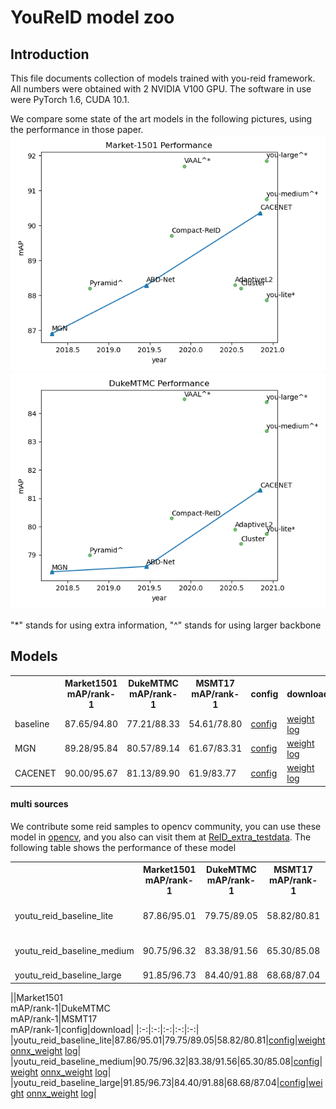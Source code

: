 # YouReID model zoo 

## Introduction

This file documents collection of models trained with you-reid framework. All numbers were obtained with 2 NVIDIA V100 GPU. The software in use were PyTorch 1.6, CUDA 10.1.

We compare some state of the art models in the following pictures, using the performance in those paper.
![image](zoo/market1501_performance.png) ![image](zoo/duke_performance.png)

"*" stands for using extra information, "^" stands for using larger backbone

## Models
<table>
    <tr>
        <th></th><th>Market1501<br>mAP/rank-1</th><th>DukeMTMC<br>mAP/rank-1</th><th>MSMT17<br>mAP/rank-1</th><th>config</th><th>download</th>
    </tr>
    <tr>
        <td>baseline</td><td>87.65/94.80</td><td>77.21/88.33</td><td>54.61/78.80</td><td><a href="../example/baseline/baseline_dist_bn.yaml">config</a></td><td><a href="">weight</a> <a href="">log</a></td>
    </tr>
    <tr>
        <td>MGN</td><td>89.28/95.84</td><td>80.57/89.14</td><td>61.67/83.31</td><td><a href="../example/mgn/mgn.yaml">config</a></td><td><a href="">weight</a> <a href="">log</a></td>
    </tr>
    <tr>
        <td>CACENET</td><td>90.00/95.67</td><td>81.13/89.90</td><td>61.9/83.77</td><td><a href="../example/cacenet/cacenet.yaml">config</a></td><td><a href="">weight</a> <a href="">log</a></td>
    </tr>
</table>




#### multi sources
We contribute some reid samples to opencv community, you can use these model in [opencv](https://github.com/opencv/opencv/pull/19108), and you also can visit them at [ReID_extra_testdata](https://github.com/ReID-Team/ReID_extra_testdata).
The following table shows the performance of these model


<table>
    <tr>
        <th></th><th>Market1501<br>mAP/rank-1</th><th>DukeMTMC<br>mAP/rank-1</th><th>MSMT17<br>mAP/rank-1</th><th>config</th><th>download</th>
    </tr>
    <tr>
        <td>youtu_reid_baseline_lite</td><td>87.86/95.01</td><td>79.75/89.05</td><td>58.82/80.81</td><td><a href="../example/baseline/baseline_lite_multidataset.yaml">config</a></td><td><a href="https://drive.google.com/file/d/1l-8Lj9OPs4D6qKGAljbJgZuxGvENkDjl/view?usp=sharing">weight</a> <a href="">onnx_weight</a> <a href="">log</a></td>
    </tr>
    <tr>
        <td>youtu_reid_baseline_medium</td>
        <td>90.75/96.32</td><td>83.38/91.56</td><td>65.30/85.08</td>
        <td><a href="../example/baseline/baseline_medium_multidataset.yaml">config</a></td>
        <td>
            <a href="https://drive.google.com/file/d/1bhOMl4masd63alS3HMZ060miyM7R31uR/view?usp=sharing">weight</a> 
            <a href="https://drive.google.com/file/d/1CinUtnkO_r9120qEuL1c8EbMuYzql2Cu/view?usp=sharing">onnx_weight</a>
            <a href="https://drive.google.com/file/d/1QmmbU3c2Nw6UR5AGvU5B-v2kRiPKIJQ3/view?usp=sharing">log</a>
         </td>
    </tr>
    <tr>
        <td>youtu_reid_baseline_large</td><td>91.85/96.73</td><td>84.40/91.88</td><td>68.68/87.04</td><td><a href="../example/baseline/baseline_large_multidataset.yaml">config</a></td><td><a href="https://drive.google.com/file/d/1zoM1o_6o7otV0VfUxtCwj7O_AbBplWnu/view?usp=sharing">weight</a> <a href="">log</a></td>
    </tr>
</table>

||Market1501<br>mAP/rank-1|DukeMTMC<br>mAP/rank-1|MSMT17<br>mAP/rank-1|config|download|
|:-:|:-:|:-:|:-:|:-:|
|youtu_reid_baseline_lite|87.86/95.01|79.75/89.05|58.82/80.81|[config](../example/baseline/baseline_lite_multidataset.yaml)|[weight](https://drive.google.com/file/d/1l-8Lj9OPs4D6qKGAljbJgZuxGvENkDjl/view?usp=sharing) [onnx_weight](https://drive.google.com/file/d/1CinUtnkO_r9120qEuL1c8EbMuYzql2Cu/view?usp=sharing) [log](https://drive.google.com/file/d/1QmmbU3c2Nw6UR5AGvU5B-v2kRiPKIJQ3/view?usp=sharing)|
|youtu_reid_baseline_medium|90.75/96.32|83.38/91.56|65.30/85.08|[config](../example/baseline/baseline_medium_multidataset.yaml)|[weight](https://drive.google.com/file/d/1bhOMl4masd63alS3HMZ060miyM7R31uR/view?usp=sharing) [onnx_weight](https://drive.google.com/file/d/1IztiK3reDiCXYdR_p73hvENeVZQfQLFb/view?usp=sharing) [log](https://drive.google.com/file/d/1ea0PiLYsTJ3vkjwgO3WMOzRsPdcQBpjk/view?usp=sharing)|
|youtu_reid_baseline_large|91.85/96.73|84.40/91.88|68.68/87.04|[config](../example/baseline/baseline_large_multidataset.yaml)|[weight](https://drive.google.com/file/d/1zoM1o_6o7otV0VfUxtCwj7O_AbBplWnu/view?usp=sharing) [onnx_weight](https://drive.google.com/file/d/1yU609diFdkre2j7f4rHxZWKO-vkS-04c/view?usp=sharing) [log](https://drive.google.com/file/d/1iP6sSSxofoeeb-6Q4BDjrD7ncWvT5TEP/view?usp=sharing)|


